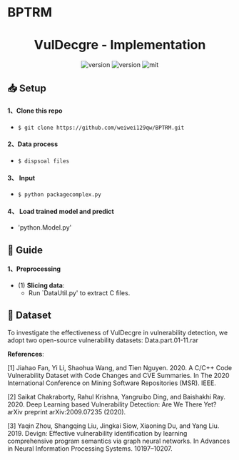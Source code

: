 # BPTRM
<div align="center">
    <p>
    <h1>
    VulDecgre - Implementation
    </h1>
    <img src="https://img.shields.io/badge/Platform-linux-lightgrey" alt="version">
    <img src="https://img.shields.io/badge/Python-3.7+-orange" alt="version">
    <img src="https://img.shields.io/badge/License-MIT-red.svg" alt="mit">
</div>

## 📥 Setup
#### 1、Clone this repo

- `$ git clone https://github.com/weiwei129qw/BPTRM.git`

#### 2、Data process

- `$ dispsoal files`

#### 3、 Input 

- `$ python packagecomplex.py`


#### 4、 Load trained model and predict
- 'python.Model.py' 

## 🚨 Guide

#### 1、Preprocessing

- (1) **Slicing data**:
  - Run `DataUtil.py' to extract C files.


## 🤯 Dataset

To investigate the effectiveness of VulDecgre in vulnerability detection, we adopt two open-source vulnerability datasets: 
Data.part.01-11.rar

**References**:

[1] Jiahao Fan, Yi Li, Shaohua Wang, and Tien Nguyen. 2020. A C/C++ Code Vulnerability Dataset with Code Changes and CVE Summaries. In The 2020 International Conference on Mining Software Repositories (MSR). IEEE.

[2] Saikat Chakraborty, Rahul Krishna, Yangruibo Ding, and Baishakhi Ray. 2020. Deep Learning based Vulnerability Detection: Are We There Yet? arXiv preprint arXiv:2009.07235 (2020).

[3] Yaqin Zhou, Shangqing Liu, Jingkai Siow, Xiaoning Du, and Yang Liu. 2019. Devign: Effective vulnerability identification by learning comprehensive program semantics via graph neural networks. In Advances in Neural Information Processing Systems. 10197–10207.

